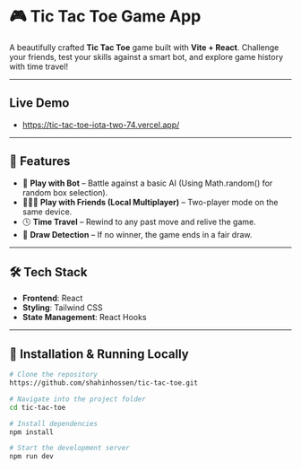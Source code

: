 # 🎮 Tic Tac Toe Game App

A beautifully crafted **Tic Tac Toe** game built with **Vite + React**. Challenge your friends, test your skills against a smart bot, and explore game history with time travel!

---
## Live Demo
- https://tic-tac-toe-iota-two-74.vercel.app/

---

## 🚀 Features

- 🧠 **Play with Bot** – Battle against a basic AI (Using Math.random() for random box selection).
- 👨‍👩‍👧 **Play with Friends (Local Multiplayer)** – Two-player mode on the same device.
- 🕓 **Time Travel** – Rewind to any past move and relive the game.
- 🤝 **Draw Detection** – If no winner, the game ends in a fair draw.

---

## 🛠️ Tech Stack

- **Frontend**: React
- **Styling**: Tailwind CSS
- **State Management**: React Hooks

---

## 🔧 Installation & Running Locally

```bash
# Clone the repository
https://github.com/shahinhossen/tic-tac-toe.git

# Navigate into the project folder
cd tic-tac-toe

# Install dependencies
npm install

# Start the development server
npm run dev
